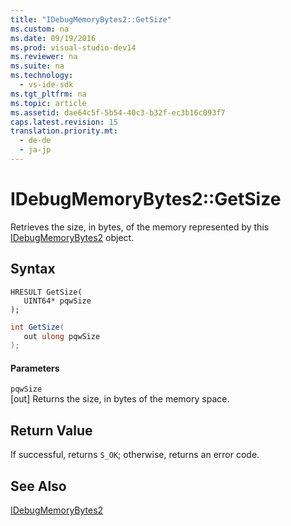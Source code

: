 ```yaml
---
title: "IDebugMemoryBytes2::GetSize"
ms.custom: na
ms.date: 09/19/2016
ms.prod: visual-studio-dev14
ms.reviewer: na
ms.suite: na
ms.technology: 
  - vs-ide-sdk
ms.tgt_pltfrm: na
ms.topic: article
ms.assetid: dae64c5f-5b54-40c3-b32f-ec3b16c093f7
caps.latest.revision: 15
translation.priority.mt: 
  - de-de
  - ja-jp
---
```

# IDebugMemoryBytes2::GetSize
Retrieves the size, in bytes, of the memory represented by this [IDebugMemoryBytes2](../vs140/IDebugMemoryBytes2.md) object.  
  
## Syntax  
  
```cpp#  
HRESULT GetSize(   
   UINT64* pqwSize  
);  
```  
  
```c#  
int GetSize(  
   out ulong pqwSize  
);  
```  
  
#### Parameters  
 `pqwSize`  
 [out] Returns the size, in bytes of the memory space.  
  
## Return Value  
 If successful, returns `S_OK`; otherwise, returns an error code.  
  
## See Also  
 [IDebugMemoryBytes2](../vs140/IDebugMemoryBytes2.md)